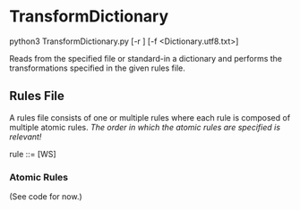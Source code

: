 # TransformDictionary

python3 TransformDictionary.py [-r <Rules File>] [-f <Dictionary.utf8.txt>]

Reads from the specified file or standard-in a dictionary and performs the transformations specified in the given rules file.


## Rules File

A rules file consists of one or multiple rules where each rule is composed of multiple atomic rules. _The order in which the atomic rules are specified is relevant!_

rule ::= <atomic rule>[WS<atomic rule>]

### Atomic Rules
(See code for now.)